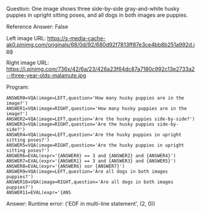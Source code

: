 Question: One image shows three side-by-side gray-and-white husky puppies in upright sitting poses, and all dogs in both images are puppies.

Reference Answer: False

Left image URL: https://s-media-cache-ak0.pinimg.com/originals/68/0d/92/680d92f7813ff87e3ce4bb8b251a992d.jpg

Right image URL: https://i.pinimg.com/736x/42/6a/23/426a23f64dc87a7180c992c13e2733a2--three-year-olds-malamute.jpg

Program:

```
ANSWER0=VQA(image=LEFT,question='How many husky puppies are in the image?')
ANSWER1=VQA(image=RIGHT,question='How many husky puppies are in the image?')
ANSWER2=VQA(image=LEFT,question='Are the husky puppies side-by-side?')
ANSWER3=VQA(image=RIGHT,question='Are the husky puppies side-by-side?')
ANSWER4=VQA(image=LEFT,question='Are the husky puppies in upright sitting poses?')
ANSWER5=VQA(image=RIGHT,question='Are the husky puppies in upright sitting poses?')
ANSWER6=EVAL(expr='{ANSWER0} == 3 and {ANSWER2} and {ANSWER4}')
ANSWER7=EVAL(expr='{ANSWER1} == 3 and {ANSWER3} and {ANSWER5}')
ANSWER8=EVAL(expr='{ANSWER6} xor {ANSWER7}')
ANSWER9=VQA(image=LEFT,question='Are all dogs in both images puppies?')
ANSWER10=VQA(image=RIGHT,question='Are all dogs in both images puppies?')
ANSWER11=EVAL(expr='{ANS
```
Answer: Runtime error: ('EOF in multi-line statement', (2, 0))

